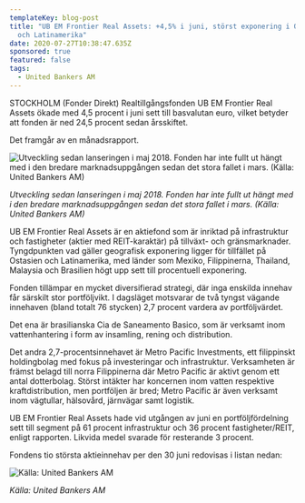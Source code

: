 ```yaml
---
templateKey: blog-post
title: "UB EM Frontier Real Assets: +4,5% i juni, störst exponering i Ostasien
  och Latinamerika"
date: 2020-07-27T10:38:47.635Z
sponsored: true
featured: false
tags:
  - United Bankers AM
---
```

STOCKHOLM (Fonder Direkt) Realtillgångsfonden UB EM Frontier Real Assets ökade med 4,5 procent i juni sett till basvalutan euro, vilket betyder att fonden är ned 24,5 procent sedan årsskiftet.

Det framgår av en månadsrapport.

![Utveckling sedan lanseringen i maj 2018. Fonden har inte fullt ut hängt med i den bredare marknadsuppgången sedan det stora fallet i mars. (Källa: United Bankers AM)](/img/ub27jul.png "Utveckling sedan lanseringen i maj 2018. Fonden har inte fullt ut hängt med i den bredare marknadsuppgången sedan det stora fallet i mars. (Källa: United Bankers AM)")

*Utveckling sedan lanseringen i maj 2018. Fonden har inte fullt ut hängt med i den bredare marknadsuppgången sedan det stora fallet i mars. (Källa: United Bankers AM)*

UB EM Frontier Real Assets är en aktiefond som är inriktad på infrastruktur och fastigheter (aktier med REIT-karaktär) på tillväxt- och gränsmarknader. Tyngdpunkten vad gäller geografisk exponering ligger för tillfället på Ostasien och Latinamerika, med länder som Mexiko, Filippinerna, Thailand, Malaysia och Brasilien högt upp sett till procentuell exponering.

Fonden tillämpar en mycket diversifierad strategi, där inga enskilda innehav får särskilt stor portföljvikt. I dagsläget motsvarar de två tyngst vägande innehaven (bland totalt 76 stycken) 2,7 procent vardera av portföljvärdet.

Det ena är brasilianska Cia de Saneamento Basico, som är verksamt inom vattenhantering i form av insamling, rening och distribution.

Det andra 2,7-procentsinnehavet är Metro Pacific Investments, ett filippinskt holdingbolag med fokus på investeringar och infrastruktur. Verksamheten är främst belagd till norra Filippinerna där Metro Pacific är aktivt genom ett antal dotterbolag. Störst intäkter har koncernen inom vatten respektive kraftdistribution, men portföljen är bred; Metro Pacific är även verksamt inom vägtullar, hälsovård, järnvägar samt logistik.

UB EM Frontier Real Assets hade vid utgången av juni en portföljfördelning sett till segment på 61 procent infrastruktur och 36 procent fastigheter/REIT, enligt rapporten. Likvida medel svarade för resterande 3 procent.

Fondens tio största aktieinnehav per den 30 juni redovisas i listan nedan:

![Källa: United Bankers AM](/img/ub27jul2.png "Källa: United Bankers AM")

*Källa: United Bankers AM*